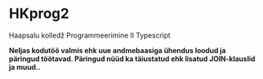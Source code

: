 # HKprog2

Haapsalu kolledž
Programmeerimine II
Typescript

<b> Neljas kodutöö valmis ehk uue andmebaasiga ühendus loodud ja päringud töötavad. Päringud nüüd ka täiustatud ehk lisatud JOIN-klauslid ja muud.. </b>
